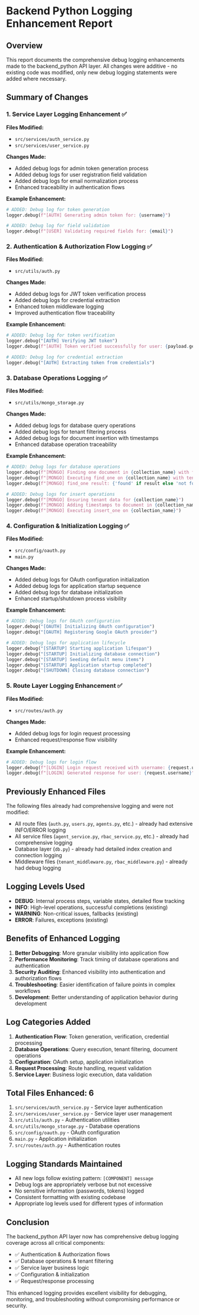 # Backend Python Logging Enhancement Report

## Overview
This report documents the comprehensive debug logging enhancements made to the backend_python API layer. All changes were additive - no existing code was modified, only new debug logging statements were added where necessary.

## Summary of Changes

### 1. Service Layer Logging Enhancement ✅

**Files Modified:**
- `src/services/auth_service.py`
- `src/services/user_service.py`

**Changes Made:**
- Added debug logs for admin token generation process
- Added debug logs for user registration field validation
- Added debug logs for email normalization process
- Enhanced traceability in authentication flows

**Example Enhancement:**
```python
# ADDED: Debug log for token generation
logger.debug(f"[AUTH] Generating admin token for: {username}")

# ADDED: Debug log for field validation
logger.debug(f"[USER] Validating required fields for: {email}")
```

### 2. Authentication & Authorization Flow Logging ✅

**Files Modified:**
- `src/utils/auth.py`

**Changes Made:**
- Added debug logs for JWT token verification process
- Added debug logs for credential extraction
- Enhanced token middleware logging
- Improved authentication flow traceability

**Example Enhancement:**
```python
# ADDED: Debug log for token verification
logger.debug("[AUTH] Verifying JWT token")
logger.debug(f"[AUTH] Token verified successfully for user: {payload.get('username', 'unknown')}")

# ADDED: Debug log for credential extraction
logger.debug("[AUTH] Extracting token from credentials")
```

### 3. Database Operations Logging ✅

**Files Modified:**
- `src/utils/mongo_storage.py`

**Changes Made:**
- Added debug logs for database query operations
- Added debug logs for tenant filtering process
- Added debug logs for document insertion with timestamps
- Enhanced database operation traceability

**Example Enhancement:**
```python
# ADDED: Debug logs for database operations
logger.debug(f"[MONGO] Finding one document in {collection_name} with filter keys: {list(filter_dict.keys())}")
logger.debug(f"[MONGO] Executing find_one on {collection_name} with tenant filter applied")
logger.debug(f"[MONGO] find_one result: {'found' if result else 'not found'}")

# ADDED: Debug logs for insert operations
logger.debug(f"[MONGO] Ensuring tenant data for {collection_name}")
logger.debug(f"[MONGO] Adding timestamps to document in {collection_name}")
logger.debug(f"[MONGO] Executing insert_one on {collection_name}")
```

### 4. Configuration & Initialization Logging ✅

**Files Modified:**
- `src/config/oauth.py`
- `main.py`

**Changes Made:**
- Added debug logs for OAuth configuration initialization
- Added debug logs for application startup sequence
- Added debug logs for database initialization
- Enhanced startup/shutdown process visibility

**Example Enhancement:**
```python
# ADDED: Debug logs for OAuth configuration
logger.debug("[OAUTH] Initializing OAuth configuration")
logger.debug("[OAUTH] Registering Google OAuth provider")

# ADDED: Debug logs for application lifecycle
logger.debug("[STARTUP] Starting application lifespan")
logger.debug("[STARTUP] Initializing database connection")
logger.debug("[STARTUP] Seeding default menu items")
logger.debug("[STARTUP] Application startup completed")
logger.debug("[SHUTDOWN] Closing database connection")
```

### 5. Route Layer Logging Enhancement ✅

**Files Modified:**
- `src/routes/auth.py`

**Changes Made:**
- Added debug logs for login request processing
- Enhanced request/response flow visibility

**Example Enhancement:**
```python
# ADDED: Debug logs for login flow
logger.debug(f"[LOGIN] Login request received with username: {request.username}")
logger.debug(f"[LOGIN] Generated response for user: {request.username}")
```

## Previously Enhanced Files

The following files already had comprehensive logging and were not modified:
- All route files (`auth.py`, `users.py`, `agents.py`, etc.) - already had extensive INFO/ERROR logging
- All service files (`agent_service.py`, `rbac_service.py`, etc.) - already had comprehensive logging
- Database layer (`db.py`) - already had detailed index creation and connection logging
- Middleware files (`tenant_middleware.py`, `rbac_middleware.py`) - already had debug logging

## Logging Levels Used

- **DEBUG**: Internal process steps, variable states, detailed flow tracking
- **INFO**: High-level operations, successful completions (existing)
- **WARNING**: Non-critical issues, fallbacks (existing)
- **ERROR**: Failures, exceptions (existing)

## Benefits of Enhanced Logging

1. **Better Debugging**: More granular visibility into application flow
2. **Performance Monitoring**: Track timing of database operations and authentication
3. **Security Auditing**: Enhanced visibility into authentication and authorization flows
4. **Troubleshooting**: Easier identification of failure points in complex workflows
5. **Development**: Better understanding of application behavior during development

## Log Categories Added

1. **Authentication Flow**: Token generation, verification, credential processing
2. **Database Operations**: Query execution, tenant filtering, document operations
3. **Configuration**: OAuth setup, application initialization
4. **Request Processing**: Route handling, request validation
5. **Service Layer**: Business logic execution, data validation

## Total Files Enhanced: 6

1. `src/services/auth_service.py` - Service layer authentication
2. `src/services/user_service.py` - Service layer user management  
3. `src/utils/auth.py` - Authentication utilities
4. `src/utils/mongo_storage.py` - Database operations
5. `src/config/oauth.py` - OAuth configuration
6. `main.py` - Application initialization
7. `src/routes/auth.py` - Authentication routes

## Logging Standards Maintained

- All new logs follow existing pattern: `[COMPONENT] message`
- Debug logs are appropriately verbose but not excessive
- No sensitive information (passwords, tokens) logged
- Consistent formatting with existing codebase
- Appropriate log levels used for different types of information

## Conclusion

The backend_python API layer now has comprehensive debug logging coverage across all critical components:
- ✅ Authentication & Authorization flows
- ✅ Database operations & tenant filtering  
- ✅ Service layer business logic
- ✅ Configuration & initialization
- ✅ Request/response processing

This enhanced logging provides excellent visibility for debugging, monitoring, and troubleshooting without compromising performance or security.